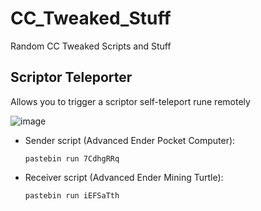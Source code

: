 # CC_Tweaked_Stuff
Random CC Tweaked Scripts and Stuff

## Scriptor Teleporter
Allows you to trigger a scriptor self-teleport rune remotely

![image](https://github.com/Strawma/CC_Tweaked_Stuff/assets/111586342/fce1c8ca-d47b-46c8-9f01-d89f68258768)

- Sender script (Advanced Ender Pocket Computer):
  ```CraftOS
  pastebin run 7CdhgRRq
  ```
- Receiver script (Advanced Ender Mining Turtle):
  ```CraftOS
  pastebin run iEFSaTth
  ```
